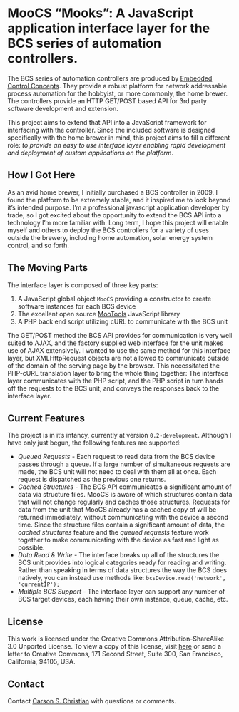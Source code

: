 <h1 id="moocs_8220mooks8221_a_javascript_application_interface_layer_for_the_bcs_series_of_automation_controllers"><strong>MooCS</strong> &#8220;Mooks&#8221;: A JavaScript application interface layer for the BCS series of automation controllers.</h1>

<p>The BCS series of automation controllers are produced by <a href="http://www.embeddedcontrolconcepts.com">Embedded Control Concepts</a>. They provide a robust platform for network addressable process automation for the hobbyist, or more commonly, the home brewer. The controllers provide an HTTP GET/POST based API for 3rd party software development and extension.</p>

<p>This project aims to extend that API into a JavaScript framework for interfacing with the controller. Since the included software is designed specifically with the home brewer in mind, this project aims to fill a different role: <em>to provide an easy to use interface layer enabling rapid development and deployment of custom applications on the platform</em>.</p>

<h2 id="how_i_got_here">How I Got Here</h2>

<p>As an avid home brewer, I initially purchased a BCS controller in 2009. I found the platform to be extremely stable, and it inspired me to look beyond it&#8217;s intended purpose. I&#8217;m a professional javascript application developer by trade, so I got excited about the opportunity to extend the BCS API into a technology I&#8217;m more familiar with. Long term, I hope this project will enable myself and others to deploy the BCS controllers for a variety of uses outside the brewery, including home automation, solar energy system control, and so forth.</p>

<h2 id="the_moving_parts">The Moving Parts</h2>

<p>The interface layer is composed of three key parts:</p>

<ol>
<li>A JavaScript global object <code>MooCS</code> providing a constructor to create software instances for each BCS device</li>
<li>The excellent open source <a href="http://www.mootools.net">MooTools</a> JavaScript library</li>
<li>A PHP back end script utilizing cURL to communicate with the BCS unit</li>
</ol>

<p>The GET/POST method the BCS API provides for communication is very well suited to AJAX, and the factory supplied web interface for the unit makes use of AJAX extensively. I wanted to use the same method for this interface layer, but XMLHttpRequest objects are not allowed to communicate outside of the domain of the serving page by the browser. This necessitated the PHP-cURL translation layer to bring the whole thing together: The interface layer communicates with the PHP script, and the PHP script in turn hands off the requests to the BCS unit, and conveys the responses back to the interface layer.</p>

<h2 id="current_features">Current Features</h2>

<p>The project is in it&#8217;s infancy, currently at version <code>0.2-development</code>. Although I have only just begun, the following features are supported:</p>

<ul>
<li><em>Queued Requests</em> - Each request to read data from the BCS device passes through a queue. If a large number of simultaneous requests are made, the BCS unit will not need to deal with them all at once. Each request is dispatched as the previous one returns.</li>
<li><em>Cached Structures</em> - The BCS API communicates a significant amount of data via structure files. MooCS is aware of which structures contain data that will not change regularly and caches those structures. Requests for data from the unit that MooCS already has a cached copy of will be returned immediately, without communicating with the device a second time. Since the structure files contain a significant amount of data, the <em>cached structures</em> feature and the <em>queued requests</em> feature work together to make communicating with the device as fast and light as possible.</li>
<li><em>Data Read &amp; Write</em> - The interface breaks up all of the structures the BCS unit provides into logical categories ready for reading and writing. Rather than speaking in terms of data structures the way the BCS does natively, you can instead use methods like: <code>bcsDevice.read('network', 'currentIP');</code></li>
<li><em>Multiple BCS Support</em> - The interface layer can support any number of BCS target devices, each having their own instance, queue, cache, etc.</li>
</ul>

<h2 id="license">License</h2>

<p>This work is licensed under the Creative Commons Attribution-ShareAlike 3.0 Unported License. To view a copy of this license, visit <a href="http://creativecommons.org/licenses/by-sa/3.0/">here</a> or send a letter to Creative Commons, 171 Second Street, Suite 300, San Francisco, California, 94105, USA.</p>

<h2 id="contact">Contact</h2>

<p>Contact <a href="mailto:cchristian@moocsinterface.net">Carson S. Christian</a> with questions or comments.</p>
